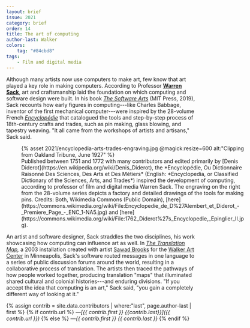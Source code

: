 ```yaml
---
layout: brief
issue: 2021
category: brief
order: 14
title: The art of computing
author-last: Walker
colors:
    tag: "#84cbd8"
tags:
    - Film and digital media
---
```


Although many artists now use computers to make art, few know that art played a key role in making computers. According to Professor [**Warren Sack**](https://film.ucsc.edu/faculty/warren_sack), art and craftsmanship laid the foundation on which computing and software design were built. In his book [*The Software Arts*](https://mitpress.mit.edu/books/software-arts) (MIT Press, 2019), Sack recounts how early figures in computing---like Charles Babbage, inventor of the first mechanical computer---were inspired by the 28-volume French [*Encyclopédie*](https://en.wikipedia.org/wiki/Encyclop%C3%A9die) that catalogued the tools and step-by-step process of 18th-century crafts and trades, such as pin making, glass blowing, and tapestry weaving. "It all came from the workshops of artists and artisans," Sack said.

<figure style="width:600px">
  {% asset 2021/encyclopedia-arts-trades-engraving.jpg @magick:resize=600 alt:"Clipping from Oakland Tribune, June 1927" %}<figcaption markdown="span">Published between 1751 and 1772 with many contributors and edited primarily by [Denis Diderot](https://en.wikipedia.org/wiki/Denis_Diderot), the *Encyclopédie, Ou Dictionnaire Raisonné Des Sciences, Des Arts et Des Métiers* (English: *Encyclopedia, or Classified Dictionary of the Sciences, Arts, and Trades*) inspired the development of computing, according to professor of film and digital media Warren Sack. The engraving on the right from the 28-volume series depicts a factory and detailed drawings of the tools for making pins. Credits: Both, Wikimedia Commons (Public Domain), [here](https://commons.wikimedia.org/wiki/File:Encyclopedie_de_D%27Alembert_et_Diderot_-_Premiere_Page_-_ENC_1-NA5.jpg) and [here](https://commons.wikimedia.org/wiki/File:1762_Diderot%27s_Encyclopedie,_Epinglier_II.jpg).</figcaption>
</figure>

An artist and software designer, Sack straddles the two disciplines, his work showcasing how computing can influence art as well. In *[The Translation Map](http://translationmap.walkerart.org/index.html),* a 2003 installation created with artist [Sawad Brooks](https://creative-capital.org/artists/sawad-brooks/) for the [Walker Art Center](https://walkerart.org/) in Minneapolis, Sack's software routed messages in one language to a series of public discussion forums around the world, resulting in a collaborative process of translation. The artists then traced the pathways of how people worked together, producing translation "maps" that illuminated shared cultural and colonial histories---and enduring divisions. "If you accept the idea that computing is an art," Sack said, "you gain a completely different way of looking at it."

{% assign contrib = site.data.contributors | where:"last", page.author-last | first %}
{% if contrib.url %}
*&mdash;[{{ contrib.first }} {{contrib.last}}]({{ contrib.url }})*
{% else %}
*&mdash;{{ contrib.first }} {{ contrib.last }}*
{% endif %}
